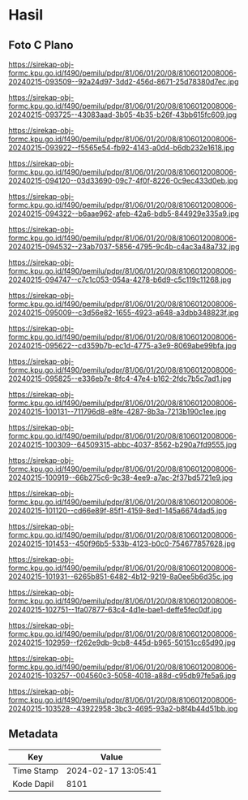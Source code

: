 # Hasil

## Foto C Plano

https://sirekap-obj-formc.kpu.go.id/f490/pemilu/pdpr/81/06/01/20/08/8106012008006-20240215-093509--92a24d97-3dd2-456d-8671-25d78380d7ec.jpg

https://sirekap-obj-formc.kpu.go.id/f490/pemilu/pdpr/81/06/01/20/08/8106012008006-20240215-093725--43083aad-3b05-4b35-b26f-43bb615fc609.jpg

https://sirekap-obj-formc.kpu.go.id/f490/pemilu/pdpr/81/06/01/20/08/8106012008006-20240215-093922--f5565e54-fb92-4143-a0d4-b6db232e1618.jpg

https://sirekap-obj-formc.kpu.go.id/f490/pemilu/pdpr/81/06/01/20/08/8106012008006-20240215-094120--03d33690-09c7-4f0f-8226-0c9ec433d0eb.jpg

https://sirekap-obj-formc.kpu.go.id/f490/pemilu/pdpr/81/06/01/20/08/8106012008006-20240215-094322--b6aae962-afeb-42a6-bdb5-844929e335a9.jpg

https://sirekap-obj-formc.kpu.go.id/f490/pemilu/pdpr/81/06/01/20/08/8106012008006-20240215-094532--23ab7037-5856-4795-9c4b-c4ac3a48a732.jpg

https://sirekap-obj-formc.kpu.go.id/f490/pemilu/pdpr/81/06/01/20/08/8106012008006-20240215-094747--c7c1c053-054a-4278-b6d9-c5c119c11268.jpg

https://sirekap-obj-formc.kpu.go.id/f490/pemilu/pdpr/81/06/01/20/08/8106012008006-20240215-095009--c3d56e82-1655-4923-a648-a3dbb348823f.jpg

https://sirekap-obj-formc.kpu.go.id/f490/pemilu/pdpr/81/06/01/20/08/8106012008006-20240215-095622--cd359b7b-ec1d-4775-a3e9-8069abe99bfa.jpg

https://sirekap-obj-formc.kpu.go.id/f490/pemilu/pdpr/81/06/01/20/08/8106012008006-20240215-095825--e336eb7e-8fc4-47e4-b162-2fdc7b5c7ad1.jpg

https://sirekap-obj-formc.kpu.go.id/f490/pemilu/pdpr/81/06/01/20/08/8106012008006-20240215-100131--711796d8-e8fe-4287-8b3a-7213b190c1ee.jpg

https://sirekap-obj-formc.kpu.go.id/f490/pemilu/pdpr/81/06/01/20/08/8106012008006-20240215-100309--64509315-abbc-4037-8562-b290a7fd9555.jpg

https://sirekap-obj-formc.kpu.go.id/f490/pemilu/pdpr/81/06/01/20/08/8106012008006-20240215-100919--66b275c6-9c38-4ee9-a7ac-2f37bd5721e9.jpg

https://sirekap-obj-formc.kpu.go.id/f490/pemilu/pdpr/81/06/01/20/08/8106012008006-20240215-101120--cd66e89f-85f1-4159-8ed1-145a6674dad5.jpg

https://sirekap-obj-formc.kpu.go.id/f490/pemilu/pdpr/81/06/01/20/08/8106012008006-20240215-101453--450f96b5-533b-4123-b0c0-754677857628.jpg

https://sirekap-obj-formc.kpu.go.id/f490/pemilu/pdpr/81/06/01/20/08/8106012008006-20240215-101931--6265b851-6482-4b12-9219-8a0ee5b6d35c.jpg

https://sirekap-obj-formc.kpu.go.id/f490/pemilu/pdpr/81/06/01/20/08/8106012008006-20240215-102751--1fa07877-63c4-4d1e-bae1-deffe5fec0df.jpg

https://sirekap-obj-formc.kpu.go.id/f490/pemilu/pdpr/81/06/01/20/08/8106012008006-20240215-102959--f262e9db-9cb8-445d-b965-50151cc65d90.jpg

https://sirekap-obj-formc.kpu.go.id/f490/pemilu/pdpr/81/06/01/20/08/8106012008006-20240215-103257--004560c3-5058-4018-a88d-c95db97fe5a6.jpg

https://sirekap-obj-formc.kpu.go.id/f490/pemilu/pdpr/81/06/01/20/08/8106012008006-20240215-103528--43922958-3bc3-4695-93a2-b8f4b44d51bb.jpg


## Metadata

| Key        | Value               |
| ---------- | ------------------- |
| Time Stamp | 2024-02-17 13:05:41 |
| Kode Dapil | 8101                |



